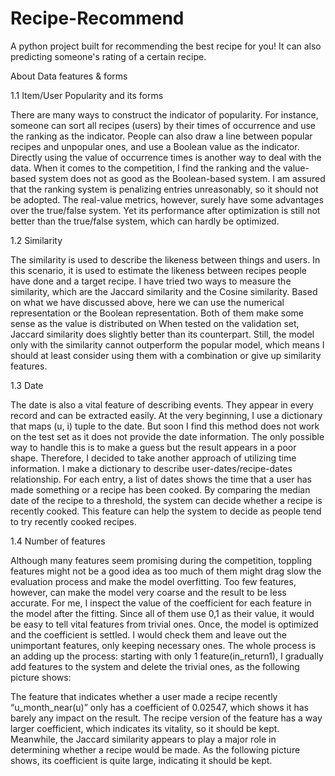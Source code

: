 # Recipe-Recommend
A python project built for recommending the best recipe for you!
It can also predicting someone's rating of a certain recipe.

About Data features & forms

1.1 Item/User Popularity and its forms

There are many ways to construct the indicator of popularity. For instance, someone can sort all recipes (users) by their times of occurrence and use the ranking as the indicator. People can also draw a line between popular recipes and unpopular ones, and use a Boolean value as the indicator. Directly using the value of occurrence times is another way to deal with the data.
When it comes to the competition, I find the ranking and the value-based system does not as good as the Boolean-based system. I am assured that the ranking system is penalizing entries unreasonably, so it should not be adopted. The real-value metrics, however, surely have some advantages over the true/false system. Yet its performance after optimization is still not better than the true/false system, which can hardly be optimized.
          


1.2 Similarity

The similarity is used to describe the likeness between things and users. In this scenario, it is used to estimate the likeness between recipes people have done and a target recipe. I have tried two ways to measure the similarity, which are the Jaccard similarity and the Cosine similarity. Based on what we have discussed above, here we can use the numerical representation or the Boolean representation. Both of them make some sense as the value is distributed on When tested on the validation set, Jaccard similarity does slightly better than its counterpart. Still, the model only with the similarity cannot outperform the popular model, which means I should at least consider using them with a combination or give up similarity features.
  

1.3 Date

The date is also a vital feature of describing events. They appear in every record and can be extracted easily. At the very beginning, I use a dictionary that maps (u, i) tuple to the date. But soon I find this method does not work on the test set as it does not provide the date information. The only possible way to handle this is to make a guess but the result appears in a poor shape. Therefore, I decided to take another approach of utilizing time information. I make a dictionary to describe user-dates/recipe-dates relationship. For each entry, a list of dates shows the time that a user has made something or a recipe has been cooked. By comparing the median date of the recipe to a threshold, the system can decide whether a recipe is recently cooked. This feature can help the system to decide as people tend to try recently cooked recipes.
 

1.4 Number of features

Although many features seem promising during the competition, toppling features might not be a good idea as too much of them might drag slow the evaluation process and make the model overfitting. Too few features, however, can make the model very coarse and the result to be less accurate.
For me, I inspect the value of the coefficient for each feature in the model after the fitting. Since all of them use 0,1 as their value, it would be easy to tell vital features from trivial ones. Once, the model is optimized and the coefficient is settled. I would check them and leave out the unimportant features, only keeping necessary ones. The whole process is an adding up the process: starting with only 1 feature(in_return1), I gradually add features to the system and delete the trivial ones, as the following picture shows:
 
 
The feature that indicates whether a user made a recipe recently “u_month_near(u)” only has a coefficient of 0.02547, which shows it has barely any impact on the result. The recipe version of the feature has a way larger coefficient, which indicates its vitality, so it should be kept.
Meanwhile, the Jaccard similarity appears to play a major role in determining whether a recipe would be made. As the following picture shows, its coefficient is quite large, indicating it should be kept.
